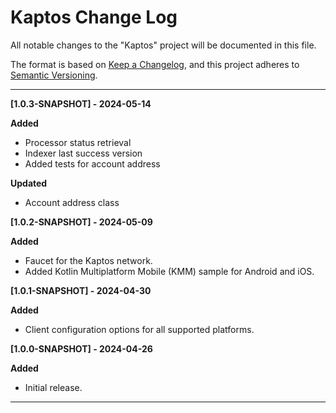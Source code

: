 # Kaptos Change Log

All notable changes to the "Kaptos" project will be documented in this file.

The format is based on [Keep a Changelog](https://keepachangelog.com/en/1.1.0/),
and this project adheres to [Semantic Versioning](https://semver.org/spec/v2.0.0.html).

---
**[1.0.3-SNAPSHOT] - 2024-05-14**

**Added**
- Processor status retrieval
- Indexer last success version
- Added tests for account address

**Updated**
- Account address class

**[1.0.2-SNAPSHOT] - 2024-05-09**

**Added**
 - Faucet for the Kaptos network.
 - Added Kotlin Multiplatform Mobile (KMM) sample for Android and iOS.

**[1.0.1-SNAPSHOT] - 2024-04-30**

**Added**
- Client configuration options for all supported platforms.

**[1.0.0-SNAPSHOT] - 2024-04-26**

**Added**
- Initial release.
---